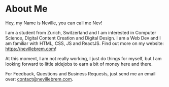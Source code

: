 # About Me

Hey, my Name is Neville, you can call me Nev!

I am a student from Zurich, Switzerland and I am interested in Computer Science, Digital Content Creation and Digital Design.
I am a Web Dev and I am familiar with HTML, CSS, JS and ReactJS. Find out more on my website: https://nevillebrem.com!

At this moment, I am not really working, I just do things for myself, but I am looking forward to little sidejobs to earn a bit of money here and there.

For Feedback, Questions and Business Requests, just send me an email over: contact@nevillebrem.com.
